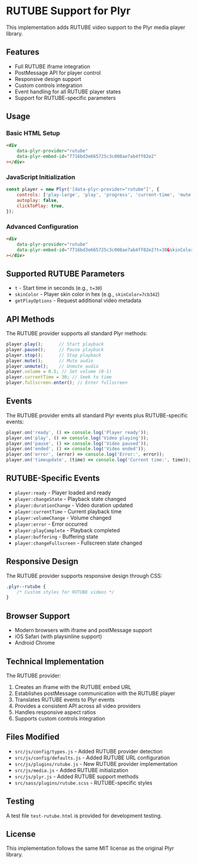 # RUTUBE Support for Plyr

This implementation adds RUTUBE video support to the Plyr media player library.

## Features

- Full RUTUBE iframe integration
- PostMessage API for player control
- Responsive design support
- Custom controls integration
- Event handling for all RUTUBE player states
- Support for RUTUBE-specific parameters

## Usage

### Basic HTML Setup

```html
<div
    data-plyr-provider="rutube"
    data-plyr-embed-id="7716bd3e665725c3c008ae7ab4ff02e2"
></div>
```

### JavaScript Initialization

```javascript
const player = new Plyr('[data-plyr-provider="rutube"]', {
    controls: ['play-large', 'play', 'progress', 'current-time', 'mute', 'volume', 'fullscreen'],
    autoplay: false,
    clickToPlay: true,
});
```

### Advanced Configuration

```html
<div
    data-plyr-provider="rutube"
    data-plyr-embed-id="7716bd3e665725c3c008ae7ab4ff02e2?t=30&skinColor=7cb342"
></div>
```

## Supported RUTUBE Parameters

- `t` - Start time in seconds (e.g., `t=30`)
- `skinColor` - Player skin color in hex (e.g., `skinColor=7cb342`)
- `getPlayOptions` - Request additional video metadata

## API Methods

The RUTUBE provider supports all standard Plyr methods:

```javascript
player.play();      // Start playback
player.pause();     // Pause playback
player.stop();      // Stop playback
player.mute();      // Mute audio
player.unmute();    // Unmute audio
player.volume = 0.5; // Set volume (0-1)
player.currentTime = 30; // Seek to time
player.fullscreen.enter(); // Enter fullscreen
```

## Events

The RUTUBE provider emits all standard Plyr events plus RUTUBE-specific events:

```javascript
player.on('ready', () => console.log('Player ready'));
player.on('play', () => console.log('Video playing'));
player.on('pause', () => console.log('Video paused'));
player.on('ended', () => console.log('Video ended'));
player.on('error', (error) => console.log('Error:', error));
player.on('timeupdate', (time) => console.log('Current time:', time));
```

## RUTUBE-Specific Events

- `player:ready` - Player loaded and ready
- `player:changeState` - Playback state changed
- `player:durationChange` - Video duration updated
- `player:currentTime` - Current playback time
- `player:volumeChange` - Volume changed
- `player:error` - Error occurred
- `player:playComplete` - Playback completed
- `player:buffering` - Buffering state
- `player:changeFullscreen` - Fullscreen state changed

## Responsive Design

The RUTUBE provider supports responsive design through CSS:

```css
.plyr--rutube {
    /* Custom styles for RUTUBE videos */
}
```

## Browser Support

- Modern browsers with iframe and postMessage support
- iOS Safari (with playsinline support)
- Android Chrome

## Technical Implementation

The RUTUBE provider:

1. Creates an iframe with the RUTUBE embed URL
2. Establishes postMessage communication with the RUTUBE player
3. Translates RUTUBE events to Plyr events
4. Provides a consistent API across all video providers
5. Handles responsive aspect ratios
6. Supports custom controls integration

## Files Modified

- `src/js/config/types.js` - Added RUTUBE provider detection
- `src/js/config/defaults.js` - Added RUTUBE URL configuration
- `src/js/plugins/rutube.js` - New RUTUBE provider implementation
- `src/js/media.js` - Added RUTUBE initialization
- `src/js/plyr.js` - Added RUTUBE support methods
- `src/sass/plugins/rutube.scss` - RUTUBE-specific styles

## Testing

A test file `test-rutube.html` is provided for development testing.

## License

This implementation follows the same MIT license as the original Plyr library.
